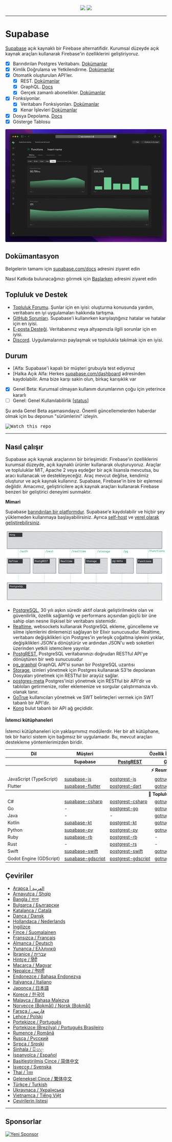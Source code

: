 <p align="center">
<img src="https://user-images.githubusercontent.com/8291514/213727234-cda046d6-28c6-491a-b284-b86c5cede25d.png#gh-light-mode-only">
<img src="https://user-images.githubusercontent.com/8291514/213727225-56186826-bee8-43b5-9b15-86e839d89393.png#gh-dark-mode-only">
</p>

---

# Supabase

[Supabase](https://supabase.com) açık kaynaklı bir Firebase alternatifidir. Kurumsal düzeyde açık kaynak araçları kullanarak Firebase'in özelliklerini geliştiriyoruz.

- [x] Barındırılan Postgres Veritabanı. [Dokümanlar](https://supabase.com/docs/guides/database)
- [x] Kimlik Doğrulama ve Yetkilendirme. [Dokümanlar](https://supabase.com/docs/guides/auth)
- [x] Otomatik oluşturulan API'ler.
  - [x] REST. [Dokümanlar](https://supabase.com/docs/guides/database/api#rest-api)
  - [x] GraphQL. [Docs](https://supabase.com/docs/guides/database/api#graphql-api)
  - [x] Gerçek zamanlı abonelikler. [Dokümanlar](https://supabase.com/docs/guides/database/api#realtime-api)
- [x] Fonksiyonlar.
  - [x] Veritabanı Fonksiyonları. [Dokümanlar](https://supabase.com/docs/guides/database/functions)
  - [x] Kenar İşlevleri [Dokümanlar](https://supabase.com/docs/guides/functions)
- [x] Dosya Depolama. [Docs](https://supabase.com/docs/guides/storage)
- [x] Gösterge Tablosu

![Supabase Dashboard](https://raw.githubusercontent.com/supabase/supabase/master/apps/www/public/images/github/supabase-dashboard.png)

## Dokümantasyon

Belgelerin tamamı için [supabase.com/docs](https://supabase.com/docs) adresini ziyaret edin

Nasıl Katkıda bulunacağınızı görmek için [Başlarken](../DEVELOPERS.md) adresini ziyaret edin

## Topluluk ve Destek

- [Topluluk Forumu](https://github.com/supabase/supabase/discussions). Şunlar için en iyisi: oluşturma konusunda yardım, veritabanı en iyi uygulamaları hakkında tartışma.
- [GitHub Sorunları](https://github.com/supabase/supabase/issues). Supabase'i kullanırken karşılaştığınız hatalar ve hatalar için en iyisi.
- [E-posta Desteği](https://supabase.com/docs/support#business-support). Veritabanınız veya altyapınızla ilgili sorunlar için en iyisi.
- [Discord](https://discord.supabase.com). Uygulamalarınızı paylaşmak ve toplulukla takılmak için en iyisi.

## Durum

- [Alfa: Supabase'i kapalı bir müşteri grubuyla test ediyoruz
- [Halka Açık Alfa: Herkes [supabase.com/dashboard](https://supabase.com/dashboard) adresinden kaydolabilir. Ama bize karşı sakin olun, birkaç karışıklık var
- [x] Genel Beta: Kurumsal olmayan kullanım durumlarının çoğu için yeterince kararlı
- [ ] Genel: Genel Kullanılabilirlik [[status](https://supabase.com/docs/guides/getting-started/features#feature-status)]

Şu anda Genel Beta aşamasındayız. Önemli güncellemelerden haberdar olmak için bu deponun "sürümlerini" izleyin.

<kbd><img src="https://raw.githubusercontent.com/supabase/supabase/d5f7f413ab356dc1a92075cb3cee4e40a957d5b1/web/static/watch-repo.gif" alt="Watch this repo"/></kbd>

---

## Nasıl çalışır

Supabase açık kaynak araçlarının bir birleşimidir. Firebase'in özelliklerini kurumsal düzeyde, açık kaynaklı ürünler kullanarak oluşturuyoruz. Araçlar ve topluluklar MIT, Apache 2 veya eşdeğer bir açık lisansla mevcutsa, bu aracı kullanacak ve destekleyeceğiz. Araç mevcut değilse, kendimiz oluşturur ve açık kaynak kullanırız. Supabase, Firebase'in bire bir eşlemesi değildir. Amacımız, geliştiricilere açık kaynak araçları kullanarak Firebase benzeri bir geliştirici deneyimi sunmaktır.

**Mimari**

Supabase [barındırılan bir platformdur](https://supabase.com/dashboard). Supabase'e kaydolabilir ve hiçbir şey yüklemeden kullanmaya başlayabilirsiniz.
Ayrıca [self-host](https://supabase.com/docs/guides/hosting/overview) ve [yerel olarak geliştirebilirsiniz](https://supabase.com/docs/guides/local-development).

![Mimarlık](https://github.com/supabase/supabase/blob/master/apps/docs/public/img/supabase-architecture.png)

- [PostgreSQL](https://www.postgresql.org/), 30 yılı aşkın süredir aktif olarak geliştirilmekte olan ve güvenilirlik, özellik sağlamlığı ve performans açısından güçlü bir üne sahip olan nesne ilişkisel bir veritabanı sistemidir.
- [Realtime](https://github.com/supabase/realtime), websockets kullanarak PostgreSQL ekleme, güncelleme ve silme işlemlerini dinlemenizi sağlayan bir Elixir sunucusudur. Realtime, veritabanı değişiklikleri için Postgres'in yerleşik çoğaltma işlevini yoklar, değişiklikleri JSON'a dönüştürür ve ardından JSON'u web soketleri üzerinden yetkili istemcilere yayınlar.
- [PostgREST](http://postgrest.org/), PostgreSQL veritabanınızı doğrudan RESTful API'ye dönüştüren bir web sunucusudur
- [pg_graphql](http://github.com/supabase/pg_graphql/) GraphQL API'si sunan bir PostgreSQL uzantısı
- [Storage](https://github.com/supabase/storage-api), izinleri yönetmek için Postgres kullanarak S3'te depolanan Dosyaları yönetmek için RESTful bir arayüz sağlar.
- [postgres-meta](https://github.com/supabase/postgres-meta) Postgres'inizi yönetmek için RESTful bir API'dir ve tabloları getirmenize, roller eklemenize ve sorgular çalıştırmanıza vb. olanak tanır.
- [GoTrue](https://github.com/netlify/gotrue) kullanıcıları yönetmek ve SWT belirteçleri vermek için SWT tabanlı bir API'dir.
- [Kong](https://github.com/Kong/kong) bulut tabanlı bir API ağ geçididir.

#### İstemci kütüphaneleri

İstemci kütüphaneleri için yaklaşımımız modülerdir. Her bir alt kütüphane, tek bir harici sistem için bağımsız bir uygulamadır. Bu, mevcut araçları destekleme yöntemlerimizden biridir.

<table style="table-layout:fixed; white-space: nowrap;">
  <tr>
    <th>Dil</th>
    <th>Müşteri</th>
    <th colspan="5">Özellik İstemcileri (Supabase istemcisinde paketlenmiştir)</th>
  </tr>
  
  <tr>
    <th></th>
    <th>Supabase</th>
    <th><a href="https://github.com/postgrest/postgrest" target="_blank" rel="noopener noreferrer">PostgREST</a></th>
    <th><a href="https://github.com/supabase/gotrue" target="_blank" rel="noopener noreferrer">GoTrue</a></th>
    <th><a href="https://github.com/supabase/realtime" target="_blank" rel="noopener noreferrer">Realtime</a></th>
    <th><a href="https://github.com/supabase/storage-api" target="_blank" rel="noopener noreferrer">Storage</a></th>
    <th>Functions</th>
  </tr>
  <!-- TEMPLATE FOR NEW ROW -->
  <!-- START ROW
  <tr>
    <td>lang</td>
    <td><a href="https://github.com/supabase-community/supabase-lang" target="_blank" rel="noopener noreferrer">supabase-lang</a></td>
    <td><a href="https://github.com/supabase-community/postgrest-lang" target="_blank" rel="noopener noreferrer">postgrest-lang</a></td>
    <td><a href="https://github.com/supabase-community/gotrue-lang" target="_blank" rel="noopener noreferrer">gotrue-lang</a></td>
    <td><a href="https://github.com/supabase-community/realtime-lang" target="_blank" rel="noopener noreferrer">realtime-lang</a></td>
    <td><a href="https://github.com/supabase-community/storage-lang" target="_blank" rel="noopener noreferrer">storage-lang</a></td>
  </tr>
  END ROW -->
  
  <th colspan="7">⚡️ Resmi ⚡️</th>
  
  <tr>
    <td>JavaScript (TypeScript)</td>
    <td><a href="https://github.com/supabase/supabase-js" target="_blank" rel="noopener noreferrer">supabase-js</a></td>
    <td><a href="https://github.com/supabase/postgrest-js" target="_blank" rel="noopener noreferrer">postgrest-js</a></td>
    <td><a href="https://github.com/supabase/gotrue-js" target="_blank" rel="noopener noreferrer">gotrue-js</a></td>
    <td><a href="https://github.com/supabase/realtime-js" target="_blank" rel="noopener noreferrer">realtime-js</a></td>
    <td><a href="https://github.com/supabase/storage-js" target="_blank" rel="noopener noreferrer">storage-js</a></td>
    <td><a href="https://github.com/supabase/functions-js" target="_blank" rel="noopener noreferrer">functions-js</a></td>
  </tr>
    <tr>
    <td>Flutter</td>
    <td><a href="https://github.com/supabase/supabase-flutter" target="_blank" rel="noopener noreferrer">supabase-flutter</a></td>
    <td><a href="https://github.com/supabase/postgrest-dart" target="_blank" rel="noopener noreferrer">postgrest-dart</a></td>
    <td><a href="https://github.com/supabase/gotrue-dart" target="_blank" rel="noopener noreferrer">gotrue-dart</a></td>
    <td><a href="https://github.com/supabase/realtime-dart" target="_blank" rel="noopener noreferrer">realtime-dart</a></td>
    <td><a href="https://github.com/supabase/storage-dart" target="_blank" rel="noopener noreferrer">storage-dart</a></td>
    <td><a href="https://github.com/supabase/functions-dart" target="_blank" rel="noopener noreferrer">functions-dart</a></td>
  </tr>
  
  <th colspan="7">💚 Topluluk 💚</th>
  
  <tr>
    <td>C#</td>
    <td><a href="https://github.com/supabase-community/supabase-csharp" target="_blank" rel="noopener noreferrer">supabase-csharp</a></td>
    <td><a href="https://github.com/supabase-community/postgrest-csharp" target="_blank" rel="noopener noreferrer">postgrest-csharp</a></td>
    <td><a href="https://github.com/supabase-community/gotrue-csharp" target="_blank" rel="noopener noreferrer">gotrue-csharp</a></td>
    <td><a href="https://github.com/supabase-community/realtime-csharp" target="_blank" rel="noopener noreferrer">realtime-csharp</a></td>
    <td><a href="https://github.com/supabase-community/storage-csharp" target="_blank" rel="noopener noreferrer">storage-csharp</a></td>
    <td><a href="https://github.com/supabase-community/functions-csharp" target="_blank" rel="noopener noreferrer">functions-csharp</a></td>
  </tr>
  <tr>
    <td>Go</td>
    <td>-</td>
    <td><a href="https://github.com/supabase-community/postgrest-go" target="_blank" rel="noopener noreferrer">postgrest-go</a></td>
    <td><a href="https://github.com/supabase-community/gotrue-go" target="_blank" rel="noopener noreferrer">gotrue-go</a></td>
    <td>-</td>
    <td><a href="https://github.com/supabase-community/storage-go" target="_blank" rel="noopener noreferrer">storage-go</a></td>
    <td><a href="https://github.com/supabase-community/functions-go" target="_blank" rel="noopener noreferrer">functions-go</a></td>
  </tr>
  <tr>
    <td>Java</td>
    <td>-</td>
    <td>-</td>
    <td><a href="https://github.com/supabase-community/gotrue-java" target="_blank" rel="noopener noreferrer">gotrue-java</a></td>
    <td>-</td>
    <td><a href="https://github.com/supabase-community/storage-java" target="_blank" rel="noopener noreferrer">storage-java</a></td>
    <td>-</td>
  </tr>
  <tr>
    <td>Kotlin</td>
    <td><a href="https://github.com/supabase-community/supabase-kt" target="_blank" rel="noopener noreferrer">supabase-kt</a></td>
    <td><a href="https://github.com/supabase-community/supabase-kt/tree/master/Postgrest" target="_blank" rel="noopener noreferrer">postgrest-kt</a></td>
    <td><a href="https://github.com/supabase-community/supabase-kt/tree/master/GoTrue" target="_blank" rel="noopener noreferrer">gotrue-kt</a></td>
    <td><a href="https://github.com/supabase-community/supabase-kt/tree/master/Realtime" target="_blank" rel="noopener noreferrer">realtime-kt</a></td>
    <td><a href="https://github.com/supabase-community/supabase-kt/tree/master/Storage" target="_blank" rel="noopener noreferrer">storage-kt</a></td>
    <td><a href="https://github.com/supabase-community/supabase-kt/tree/master/Functions" target="_blank" rel="noopener noreferrer">functions-kt</a></td>
  </tr>
  <tr>
    <td>Python</td>
    <td><a href="https://github.com/supabase-community/supabase-py" target="_blank" rel="noopener noreferrer">supabase-py</a></td>
    <td><a href="https://github.com/supabase-community/postgrest-py" target="_blank" rel="noopener noreferrer">postgrest-py</a></td>
    <td><a href="https://github.com/supabase-community/gotrue-py" target="_blank" rel="noopener noreferrer">gotrue-py</a></td>
    <td><a href="https://github.com/supabase-community/realtime-py" target="_blank" rel="noopener noreferrer">realtime-py</a></td>
    <td><a href="https://github.com/supabase-community/storage-py" target="_blank" rel="noopener noreferrer">storage-py</a></td>
    <td><a href="https://github.com/supabase-community/functions-py" target="_blank" rel="noopener noreferrer">functions-py</a></td>
  </tr>
  <tr>
    <td>Ruby</td>
    <td><a href="https://github.com/supabase-community/supabase-rb" target="_blank" rel="noopener noreferrer">supabase-rb</a></td>
    <td><a href="https://github.com/supabase-community/postgrest-rb" target="_blank" rel="noopener noreferrer">postgrest-rb</a></td>
    <td>-</td>
    <td>-</td>
    <td>-</td>
    <td>-</td>
  </tr>
  <tr>
    <td>Rust</td>
    <td>-</td>
    <td><a href="https://github.com/supabase-community/postgrest-rs" target="_blank" rel="noopener noreferrer">postgrest-rs</a></td>
    <td>-</td>
    <td>-</td>
    <td>-</td>
    <td>-</td>
  </tr>
  <tr>
    <td>Swift</td>
    <td><a href="https://github.com/supabase-community/supabase-swift" target="_blank" rel="noopener noreferrer">supabase-swift</a></td>
    <td><a href="https://github.com/supabase-community/postgrest-swift" target="_blank" rel="noopener noreferrer">postgrest-swift</a></td>
    <td><a href="https://github.com/supabase-community/gotrue-swift" target="_blank" rel="noopener noreferrer">gotrue-swift</a></td>
    <td><a href="https://github.com/supabase-community/realtime-swift" target="_blank" rel="noopener noreferrer">realtime-swift</a></td>
    <td><a href="https://github.com/supabase-community/storage-swift" target="_blank" rel="noopener noreferrer">storage-swift</a></td>
    <td><a href="https://github.com/supabase-community/functions-swift" target="_blank" rel="noopener noreferrer">functions-swift</a></td>
  </tr>
  <tr>
    <td>Godot Engine (GDScript)</td>
    <td><a href="https://github.com/supabase-community/godot-engine.supabase" target="_blank" rel="noopener noreferrer">supabase-gdscript</a></td>
    <td><a href="https://github.com/supabase-community/postgrest-gdscript" target="_blank" rel="noopener noreferrer">postgrest-gdscript</a></td>
    <td><a href="https://github.com/supabase-community/gotrue-gdscript" target="_blank" rel="noopener noreferrer">gotrue-gdscript</a></td>
    <td><a href="https://github.com/supabase-community/realtime-gdscript" target="_blank" rel="noopener noreferrer">realtime-gdscript</a></td>
    <td><a href="https://github.com/supabase-community/storage-gdscript" target="_blank" rel="noopener noreferrer">storage-gdscript</a></td>
    <td><a href="https://github.com/supabase-community/functions-gdscript" target="_blank" rel="noopener noreferrer">functions-gdscript</a></td>
  </tr>
  
</table>

<!--- Remove this list if you're translating to another language, it's hard to keep updated across multiple files-->
<!--- Keep only the link to the list of translation files-->

## Çeviriler

- [Arapça | العربية](/i18n/README.ar.md)
- [Arnavutça / Shqip](/i18n/README.sq.md)
- [Bangla / বাংলা](/i18n/README.bn.md)
- [Bulgarca / Български](/i18n/README.bg.md)
- [Katalanca / Català](/i18n/README.ca.md)
- [Danca / Dansk](/i18n/README.da.md)
- [Hollandaca / Nederlands](/i18n/README.nl.md)
- [İngilizce](https://github.com/supabase/supabase)
- [Fince / Suomalainen](/i18n/README.fi.md)
- [Fransızca / Français](/i18n/README.fr.md)
- [Almanca / Deutsch](/i18n/README.de.md)
- [Yunanca / Ελληνικά](/i18n/README.gr.md)
- [İbranice / עברית](/i18n/README.he.md)
- [Hintçe / हिंदी](/i18n/README.hi.md)
- [Macarca / Magyar](/i18n/README.hu.md)
- [Nepalce / नेपाली](/i18n/README.ne.md)
- [Endonezce / Bahasa Endonezya](/i18n/README.id.md)
- [İtalyanca / Italiano](/i18n/README.it.md)
- [Japonca / 日本語](/i18n/README.jp.md)
- [Korece / 한국어](/i18n/README.ko.md)
- [Malayca / Bahasa Malezya](/i18n/README.ms.md)
- [Norveççe (Bokmål) / Norsk (Bokmål)](/i18n/README.nb-no.md)
- [Farsça / فارسی](/i18n/README.fa.md)
- [Lehçe / Polski](/i18n/README.pl.md)
- [Portekizce / Português](/i18n/README.pt.md)
- [Portekizce (Brezilya) / Português Brasileiro](/i18n/README.pt-br.md)
- [Rumence / Română](/i18n/README.ro.md)
- [Rusça / Pусский](/i18n/README.ru.md)
- [Sırpça / Srpski](/i18n/README.sr.md)
- [Sinhala / සිංහල](/i18n/README.si.md)
- [İspanyolca / Español](/i18n/README.es.md)
- [Basitleştirilmiş Çince / 简体中文](/i18n/README.zh-cn.md)
- [İsveççe / Svenska](/i18n/README.sv.md)
- [Thai / ไทย](/i18n/README.th.md)
- [Geleneksel Çince / 繁体中文](/i18n/README.zh-tw.md)
- [Türkçe / Turkish](/i18n/README.tr.md)
- [Ukraynaca / Українська](/i18n/README.uk.md)
- [Vietnamca / Tiếng Việt](/i18n/README.vi-vn.md)
- [Çevirilerin listesi](/i18n/languages.md) <!--- Keep only this -->

---

## Sponsorlar

[![Yeni Sponsor](https://user-images.githubusercontent.com/10214025/90518111-e74bbb00-e198-11ea-8f88-c9e3c1aa4b5b.png)](https://github.com/sponsors/supabase)
